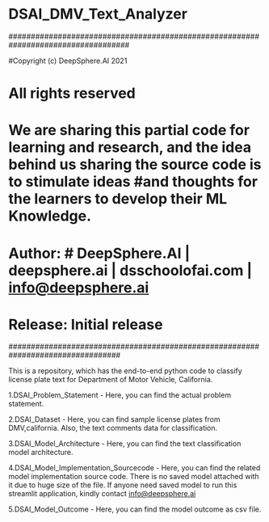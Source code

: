 # DSAI_DMV_Text_Analyzer


###################################################################################

#Copyright (c) DeepSphere.AI 2021

# All rights reserved

# We are sharing this partial code for learning and research, and the idea behind us sharing the source code is to stimulate ideas #and thoughts for the learners to develop their ML Knowledge.

# Author: # DeepSphere.AI | deepsphere.ai | dsschoolofai.com | info@deepsphere.ai

# Release: Initial release

#################################################################################

This is a repository, which has the end-to-end python code to classify license plate text for Department of Motor Vehicle, California.

  1.DSAI_Problem_Statement - Here, you can find the actual problem statement. 
  
  2.DSAI_Dataset - Here, you can find sample license plates from DMV,california. Also, the text comments data for classification.  
  
  3.DSAI_Model_Architecture - Here, you can find the text classification model architecture.  
  
  4.DSAI_Model_Implementation_Sourcecode - Here, you can find the related model implementation source code. There is no saved model attached with it due to huge size of the file. If anyone need saved model to run this streamlit application, kindly contact info@deepsphere.ai
  
  5.DSAI_Model_Outcome - Here, you can find the model outcome as csv file.  
